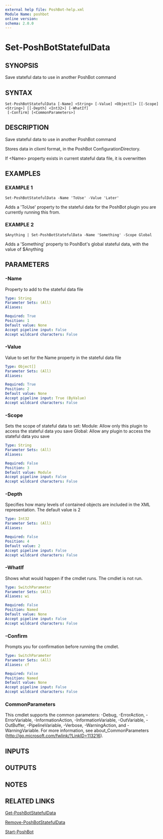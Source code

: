 ```yaml
---
external help file: PoshBot-help.xml
Module Name: poshbot
online version:
schema: 2.0.0
---
```


# Set-PoshBotStatefulData

## SYNOPSIS
Save stateful data to use in another PoshBot command

## SYNTAX

```
Set-PoshBotStatefulData [-Name] <String> [-Value] <Object[]> [[-Scope] <String>] [[-Depth] <Int32>] [-WhatIf]
 [-Confirm] [<CommonParameters>]
```

## DESCRIPTION
Save stateful data to use in another PoshBot command

Stores data in clixml format, in the PoshBot ConfigurationDirectory.

If \<Name\> property exists in current stateful data file, it is overwritten

## EXAMPLES

### EXAMPLE 1
```
Set-PoshBotStatefulData -Name 'ToUse' -Value 'Later'
```

Adds a 'ToUse' property to the stateful data for the PoshBot plugin you are currently running this from.

### EXAMPLE 2
```
$Anything | Set-PoshBotStatefulData -Name 'Something' -Scope Global
```

Adds a 'Something' property to PoshBot's global stateful data, with the value of $Anything

## PARAMETERS

### -Name
Property to add to the stateful data file

```yaml
Type: String
Parameter Sets: (All)
Aliases:

Required: True
Position: 1
Default value: None
Accept pipeline input: False
Accept wildcard characters: False
```

### -Value
Value to set for the Name property in the stateful data file

```yaml
Type: Object[]
Parameter Sets: (All)
Aliases:

Required: True
Position: 2
Default value: None
Accept pipeline input: True (ByValue)
Accept wildcard characters: False
```

### -Scope
Sets the scope of stateful data to set:
    Module: Allow only this plugin to access the stateful data you save
    Global: Allow any plugin to access the stateful data you save

```yaml
Type: String
Parameter Sets: (All)
Aliases:

Required: False
Position: 3
Default value: Module
Accept pipeline input: False
Accept wildcard characters: False
```

### -Depth
Specifies how many levels of contained objects are included in the XML representation.
The default value is 2

```yaml
Type: Int32
Parameter Sets: (All)
Aliases:

Required: False
Position: 4
Default value: 2
Accept pipeline input: False
Accept wildcard characters: False
```

### -WhatIf
Shows what would happen if the cmdlet runs.
The cmdlet is not run.

```yaml
Type: SwitchParameter
Parameter Sets: (All)
Aliases: wi

Required: False
Position: Named
Default value: None
Accept pipeline input: False
Accept wildcard characters: False
```

### -Confirm
Prompts you for confirmation before running the cmdlet.

```yaml
Type: SwitchParameter
Parameter Sets: (All)
Aliases: cf

Required: False
Position: Named
Default value: None
Accept pipeline input: False
Accept wildcard characters: False
```

### CommonParameters
This cmdlet supports the common parameters: -Debug, -ErrorAction, -ErrorVariable, -InformationAction, -InformationVariable, -OutVariable, -OutBuffer, -PipelineVariable, -Verbose, -WarningAction, and -WarningVariable.
For more information, see about_CommonParameters (http://go.microsoft.com/fwlink/?LinkID=113216).

## INPUTS

## OUTPUTS

## NOTES

## RELATED LINKS

[Get-PoshBotStatefulData]()

[Remove-PoshBotStatefulData]()

[Start-PoshBot]()


